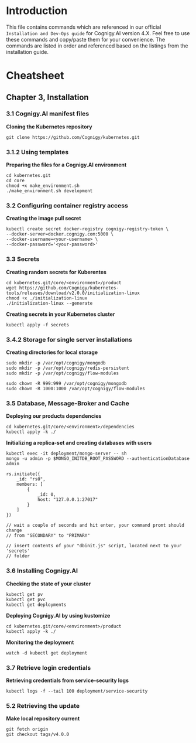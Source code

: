 # Introduction
This file contains commands which are referenced in our official `Installation and Dev-Ops guide` for Cognigy.AI version 4.X. Feel free to use these commands and copy/paste them for your convenience. The commands are listed in order and referenced based on the listings from the installation guide.

# Cheatsheet
## Chapter 3, Installation
### 3.1 Cognigy.AI manifest files
**Cloning the Kubernetes repository**
```
git clone https://github.com/Cognigy/kubernetes.git
```

### 3.1.2 Using templates
**Preparing the files for a Cognigy.AI environment**
```
cd kubernetes.git
cd core
chmod +x make_environment.sh
./make_environment.sh development
```

### 3.2 Configuring container registry access
**Creating the image pull secret**
```
kubectl create secret docker-registry cognigy-registry-token \
--docker-server=docker.cognigy.com:5000 \
--docker-username=<your-username> \
--docker-password='<your-password>'
```

### 3.3 Secrets
**Creating random secrets for Kuberentes**
```
cd kubernetes.git/core/<environment>/product
wget https://github.com/Cognigy/kubernetes-tools/releases/download/v2.0.0/initialization-linux
chmod +x ./initialization-linux
./initialization-linux --generate
```

**Creating secrets in your Kubernetes cluster**
```
kubectl apply -f secrets
```

### 3.4.2 Storage for single server installations
**Creating directories for local storage**
```
sudo mkdir -p /var/opt/cognigy/mongodb
sudo mkdir -p /var/opt/cognigy/redis-persistent
sudo mkdir -p /var/opt/cognigy/flow-modules

sudo chown -R 999:999 /var/opt/cognigy/mongodb
sudo chown -R 1000:1000 /var/opt/cognigy/flow-modules
```

### 3.5 Database, Message-Broker and Cache
**Deploying our products dependencies**
```
cd kubernetes.git/core/<environment>/dependencies
kubectl apply -k ./
```

**Initializing a replica-set and creating databases with users**
```
kubectl exec -it deployment/mongo-server -- sh
mongo -u admin -p $MONGO_INITDB_ROOT_PASSWORD --authenticationDatabase admin

rs.initiate({
    _id: "rs0",
    members: [
        {
            _id: 0,
            host: "127.0.0.1:27017"
        }
    ]
})

// wait a couple of seconds and hit enter, your command promt should change
// from "SECONDARY" to "PRIMARY"

// insert contents of your "dbinit.js" script, located next to your 'secrets'
// folder
```

### 3.6 Installing Cognigy.AI
**Checking the state of your cluster**
```
kubectl get pv
kubectl get pvc
kubectl get deployments
```

**Deploying Cognigy.AI by using kustomize**
```
cd kubernetes.git/core/<environment>/product
kubectl apply -k ./
```

**Monitoring the deployment**
```
watch -d kubectl get deployment
```

### 3.7 Retrieve login credentials
**Retrieving credentials from service-security logs**
```
kubectl logs -f --tail 100 deployment/service-security
```

### 5.2 Retrieving the update
**Make local repository current**
```
git fetch origin
git checkout tags/v4.0.0
```